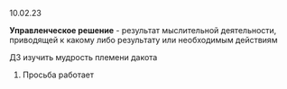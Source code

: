 10.02.23

**Управленческое решение** - результат мыслительной деятельности, приводящей к какому либо результату или необходимым действиям 

ДЗ изучить мудрость племени дакота

1. Просьба работает
